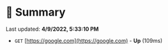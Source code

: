 # 📖 Summary
Last updated: **4/9/2022, 5:33:10 PM**

- `GET` [https://google.com](https://google.com) - **Up** (109ms)
